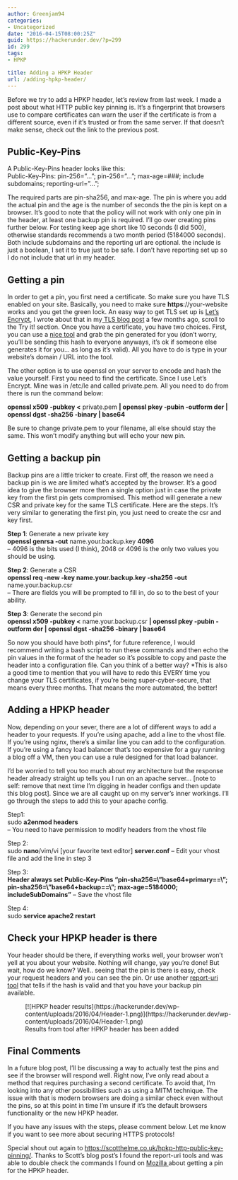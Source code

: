 ```yaml
---
author: Greenjam94
categories:
- Uncategorized
date: "2016-04-15T08:00:25Z"
guid: https://hackerunder.dev/?p=299
id: 299
tags:
- HPKP

title: Adding a HPKP Header
url: /adding-hpkp-header/
---
```


Before we try to add a HPKP header, let’s review from last week. I made a post about what HTTP public key pinning is. It’s a fingerprint that browsers use to compare certificates can warn the user if the certificate is from a different source, even if it’s trusted or from the same server. If that doesn’t make sense, check out the link to the previous post.

## Public-Key-Pins

A Public-Key-Pins header looks like this:  
Public-Key-Pins: pin-256=”…”; pin-256=”…”; max-age=###; include subdomains; reporting-url=”…”;

The required parts are pin-sha256, and max-age. The pin is where you add the actual pin and the age is the number of seconds the the pin is kept on a browser. It’s good to note that the policy will not work with only one pin in the header, at least one backup pin is required. I’ll go over creating pins further below. For testing keep age short like 10 seconds (I did 500), otherwise standards recommends a two month period (5184000 seconds). Both include subdomains and the reporting url are optional. the include is just a boolean, I set it to true just to be safe. I don’t have reporting set up so I do not include that url in my header.

## Getting a pin

In order to get a pin, you first need a certificate. So make sure you have TLS enabled on your site. Basically, you need to make sure **https**://your-website works and you get the green lock. An easy way to get TLS set up is [Let’s Encrypt](https://letsencrypt.org/), I wrote about that in my[ TLS blog post](https://hackerunder.dev/tls-what-is-it-and-why-it-matters/) a few months ago, scroll to the Try it! section. Once you have a certificate, you have two choices. First, you can use a [nice tool](https://report-uri.io/home/pkp_hash) and grab the pin generated for you (don’t worry, you’ll be sending this hash to everyone anyways, it’s ok if someone else generates it for you… as long as it’s valid). All you have to do is type in your website’s domain / URL into the tool.

The other option is to use openssl on your server to encode and hash the value yourself. First you need to find the certificate. Since I use Let’s Encrypt. Mine was in /etc/le and called private.pem. All you need to do from there is run the command below:

**openssl x509 -pubkey &lt;** private.pem **| openssl pkey -pubin -outform der | openssl dgst -sha256 -binary | base64**

Be sure to change private.pem to your filename, all else should stay the same. This won’t modify anything but will echo your new pin.

## Getting a backup pin

Backup pins are a little tricker to create. First off, the reason we need a backup pin is we are limited what’s accepted by the browser. It’s a good idea to give the browser more then a single option just in case the private key from the first pin gets compromised. This method will generate a new CSR and private key for the same TLS certificate. Here are the steps. It’s very similar to generating the first pin, you just need to create the csr and key first.

**Step 1**: Generate a new private key  
 **openssl genrsa -out** name.your.backup.key **4096**  
– 4096 is the bits used (I think), 2048 or 4096 is the only two values you should be using.

**Step 2**: Generate a CSR  
**openssl req -new -key name.your.backup.key -sha256 -out** name.your.backup.csr  
– There are fields you will be prompted to fill in, do so to the best of your ability.

**Step 3**: Generate the second pin  
**openssl x509 -pubkey &lt;** name.your.backup.csr **| openssl pkey -pubin -outform der | openssl dgst -sha256 -binary | base64**

So now you should have both pins\*, for future reference, I would recommend writing a bash script to run these commands and then echo the pin values in the format of the header so it’s possible to copy and paste the header into a configuration file. Can you think of a better way? \*This is also a good time to mention that you will have to redo this EVERY time you change your TLS certificates, if you’re being super-cyber-secure, that means every three months. That means the more automated, the better!

## Adding a HPKP header

Now, depending on your sever, there are a lot of different ways to add a header to your requests. If you’re using apache, add a line to the vhost file. If you’re using nginx, there’s a similar line you can add to the configuration. If you’re using a fancy load balancer that’s too expensive for a guy running a blog off a VM, then you can use a rule designed for that load balancer.

I’d be worried to tell you too much about my architecture but the response header already straight up tells you I run on an apache server… \[note to self: remove that next time I’m digging in header configs and then update this blog post\]. Since we are all caught up on my server’s inner workings. I’ll go through the steps to add this to your apache config.

Step1:  
sudo **a2enmod headers**  
– You need to have permission to modify headers from the vhost file

Step 2:  
sudo **nano**/vim/vi \[your favorite text editor\] **server.conf** – Edit your vhost file and add the line in step 3

Step 3:  
**Header always set Public-Key-Pins “pin-sha256=\\”**base64+primary==**\\”; pin-sha256=\\”**base64+backup==**\\”; max-age=5184000; includeSubDomains”** – Save the vhost file

Step 4:  
sudo **service apache2 restart**

## Check your HPKP header is there

Your header should be there, if everything works well, your browser won’t yell at you about your website. Nothing will change, yay you’re done! But wait, how do we know? Well.. seeing that the pin is there is easy, check your request headers and you can see the pin. Or use another [report-uri tool](https://report-uri.io/home/pkp_analyse) that tells if the hash is valid and that you have your backup pin available.

<figure aria-describedby="caption-attachment-302" class="wp-caption aligncenter" id="attachment_302" style="width: 570px">[![HPKP header results](https://hackerunder.dev/wp-content/uploads/2016/04/Header-1.png)](https://hackerunder.dev/wp-content/uploads/2016/04/Header-1.png)<figcaption class="wp-caption-text" id="caption-attachment-302">Results from tool after HPKP header has been added</figcaption></figure>

## Final Comments

In a future blog post, I’ll be discussing a way to actually test the pins and see if the browser will respond well. Right now, I’ve only read about a method that requires purchasing a second certificate. To avoid that, I’m looking into any other possibilities such as using a MITM technique. The issue with that is modern browsers are doing a similar check even without the pins, so at this point in time I’m unsure if it’s the default browsers functionality or the new HPKP header.

If you have any issues with the steps, please comment below. Let me know if you want to see more about securing HTTPS protocols!

Special shout out again to <https://scotthelme.co.uk/hpkp-http-public-key-pinning/>. Thanks to Scott’s blog post’s I found the report-uri tools and was able to double check the commands I found on [Mozilla ](https://developer.mozilla.org/en-US/docs/Web/Security/Public_Key_Pinning)about getting a pin for the HPKP header.